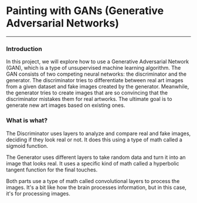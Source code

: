 # Painting with GANs (Generative Adversarial Networks)

---

### Introduction

In this project, we will explore how to use a Generative Adversarial Network (GAN), which is a type of unsupervised machine learning algorithm. The GAN consists of two competing neural networks: the discriminator and the generator. The discriminator tries to differentiate between real art images from a given dataset and fake images created by the generator. Meanwhile, the generator tries to create images that are so convincing that the discriminator mistakes them for real artworks. The ultimate goal is to generate new art images based on existing ones.

### What is what? 
The Discriminator uses layers to analyze and compare real and fake images, deciding if they look real or not. It does this using a type of math called a sigmoid function.

The Generator uses different layers to take random data and turn it into an image that looks real. It uses a specific kind of math called a hyperbolic tangent function for the final touches.

Both parts use a type of math called convolutional layers to process the images. It's a bit like how the brain processes information, but in this case, it's for processing images.
